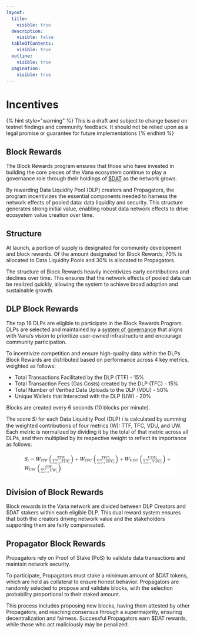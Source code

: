 ```yaml
---
layout:
  title:
    visible: true
  description:
    visible: false
  tableOfContents:
    visible: true
  outline:
    visible: true
  pagination:
    visible: true
---
```


# Incentives

{% hint style="warning" %}
This is a draft and subject to change based on testnet findings and community feedback. It should not be relied upon as a legal promise or guarantee for future implementations
{% endhint %}

## Block Rewards

The Block Rewards program ensures that those who have invested in building the core pieces of the Vana ecosystem continue to play a governance role through their holdings of [$DAT](../../undefined/key-terms.md#data-autonomy-token-usddat) as the network grows.&#x20;

By rewarding Data Liquidity Pool (DLP) creators and Propagators, the program incentivizes the essential components needed to harness the network effects of pooled data: data liquidity and security. This structure generates strong initial value, enabling robust data network effects to drive ecosystem value creation over time.

## Structure

At launch, a portion of supply is designated for community development and block rewards.  Of the amount designated for Block Rewards, 70% is allocated to Data Liquidity Pools and 30% is allocated to Propagators.&#x20;

The structure of Block Rewards heavily incentivizes early contributions and declines over time. This ensures that the network effects of pooled data can be realized quickly, allowing the system to achieve broad adoption and sustainable growth.&#x20;

## DLP Block Rewards

The top 16 DLPs are eligible to participate in the Block Rewards Program.  DLPs are selected and maintained by a [system of governance](dlp-governance.md) that aligns with Vana’s vision to prioritize user-owned infrastructure and encourage community participation.&#x20;

To incentivize competition and ensure high-quality data within the DLPs Block Rewards are distributed based on performance across 4 key metrics, weighted as follows:

* Total Transactions Facilitated by the DLP (TTF) - 15%
* Total Transaction Fees (Gas Costs) created by the DLP (TFC) - 15%
* Total Number of Verified Data Uploads to the DLP (VDU) - 50%
* Unique Wallets that Interacted with the DLP (UW) - 20%

Blocks are created every 6 seconds (10 blocks per minute).&#x20;

The score 𝑆𝑖 for each Data Liquidity Pool (DLP) 𝑖 is calculated by summing the weighted contributions of four metrics (W): TTF, TFC, VDU, and UW. Each metric is normalized by dividing it by the total of that metric across all DLPs, and then multiplied by its respective weight to reflect its importance as follows:&#x20;

<figure><img src="../../.gitbook/assets/Screenshot 2024-06-20 at 10.46.45.png" alt=""><figcaption></figcaption></figure>

## Division of Block Rewards

Block rewards in the Vana network are divided between DLP Creators and $DAT stakers within each eligible DLP. This dual reward system ensures that both the creators driving network value and the stakeholders supporting them are fairly compensated.

## Propagator Block Rewards

Propagators rely on Proof of Stake (PoS) to validate data transactions and maintain network security.

To participate, Propagators must stake a minimum amount of $DAT tokens, which are held as collateral to ensure honest behavior. Propagators are randomly selected to propose and validate blocks, with the selection probability proportional to their staked amount.&#x20;

This process includes proposing new blocks, having them attested by other Propagators, and reaching consensus through a supermajority, ensuring decentralization and fairness. Successful Propagators earn $DAT rewards, while those who act maliciously may be penalized.
